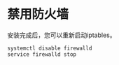 禁用防火墙
================================================================================
安装完成后，您可以重新启动iptables。
```shell
systemctl disable firewalld
service firewalld stop
```